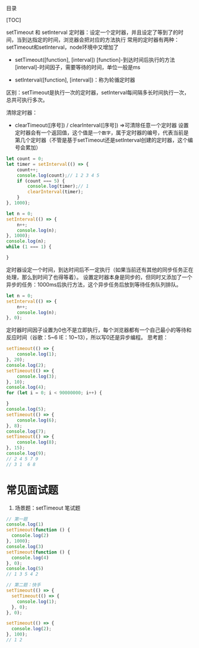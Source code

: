 目录

[TOC]


setTimeout 和 setInterval
定时器：设定一个定时器，并且设定了等到了的时间，当到达指定的时间，浏览器会把对应的方法执行
常用的定时器有两种：setTimeout和setInterval，node环境中又增加了
- setTimeout([function], [interval])
[function]-到达时间后执行的方法
[interval]-时间因子，需要等待的时间，单位一般是ms

- setInterval([function], [interval])：称为轮循定时器

区别：setTimeout是执行一次的定时器，setInterval每间隔多长时间执行一次，总共可执行多次。


清除定时器：
- clearTimeout([序号]) / clearInterval([序号])  =>可清除任意一个定时器
设置定时器会有一个返回值，这个值是`一个数字`，属于定时器的编号，代表当前是第几个定时器（不管是基于setTimeout还是setInterval创建的定时器，这个编号会累加）
```js
let count = 0;
let timer = setInterval(() => {
    count++;
    console.log(count);// 1 2 3 4 5
    if (count === 5) {
        console.log(timer);// 1
        clearInterval(timer);
    }
}, 1000);
```


```js
let n = 0;
setInterval(() => {
    n++;
    console.log(n);
}, 1000);
console.log(n);
while (1 === 1) {

}
```
定时器设定一个时间，到达时间后不一定执行（如果当前还有其他的同步任务正在处理，那么到时间了也得等着）。
设置定时器本身是同步的，但同时又添加了一个异步的任务：1000ms后执行方法，这个异步任务后放到等待任务队列排队。

```js
let n = 0;
setInterval(() => {
    n++;
    console.log(n);
}, 0);
```
定时器时间因子设置为0也不是立即执行，每个浏览器都有一个自己最小的等待和反应时间（谷歌：5~6  IE：10~13），所以写0还是异步编程。
思考题：
```javascript
setTimeout(() => {
    console.log(1);
}, 20);
console.log(2);
setTimeout(() => {
    console.log(3);
}, 10);
console.log(4);
for (let i = 0; i < 90000000; i++) {

}
console.log(5);
setTimeout(() => {
    console.log(6);
}, 8);
console.log(7);
setTimeout(() => {
    console.log(8);
}, 15);
console.log(9);
// 2 4 5 7 9 
// 3 1  6 8 
```

# 常见面试题
1. 场景题：setTimeout 笔试题
```js
// 第一题
console.log(1)
setTimeout(function () {
  console.log(2)
}, 1000);
console.log(3)
setTimeout(function () {
  console.log(4)
}, 0);
console.log(5)
// 1 3 5 4 2

// 第二题：快手
setTimeout(() => {
  setTimeout(() => {
    console.log(1);
  }, 0);
}, 0);

setTimeout(() => {
  console.log(2);
}, 100);
// 1 2
```

